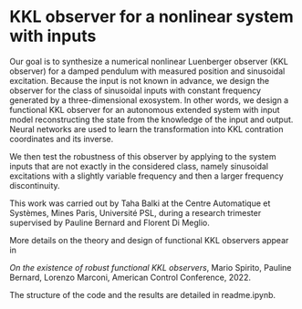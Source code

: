 # KKL observer for a nonlinear system with inputs

Our goal is to synthesize a numerical nonlinear Luenberger observer (KKL observer) for a damped pendulum with measured position and sinusoidal excitation. Because the input is not known in advance, we design the observer for the class of sinusoidal inputs with constant frequency generated by a three-dimensional exosystem. In other words, we design a functional KKL observer for an autonomous extended system with input model reconstructing the state from the knowledge of the input and output.  Neural networks are used to learn the transformation into KKL contration coordinates and its inverse. 

We then test the robustness of this observer by applying to the system inputs that are not exactly in the considered class, namely sinusoidal excitations with a slightly variable frequency and then a larger frequency discontinuity.

This work was carried out by Taha Balki at the Centre Automatique et Systèmes, Mines Paris, Université PSL, during a research trimester supervised by Pauline Bernard and Florent Di Meglio. 

More details on the theory and design of functional KKL observers appear in 

*On the existence of robust functional KKL observers*, Mario Spirito, Pauline Bernard, Lorenzo Marconi, American Control Conference, 2022.

The structure of the code and the results are detailed in readme.ipynb.